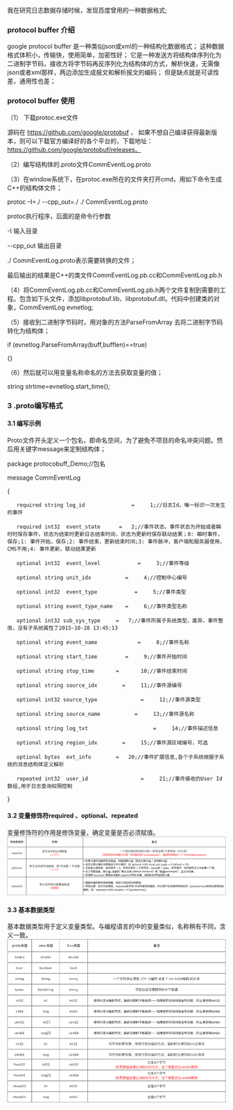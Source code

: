 我在研究日志数据存储时候，发现百度曾用的一种数据格式;

### protocol buffer 介绍
google protocol buffer 是一种类似json或xml的一种结构化数据格式；
这种数据格式体积小，传输快，使用简单，加密性好；
它是一种发送方将结构体序列化为二进制字节码，接收方将字节码再反序列化为结构体的方式，解析快速，无需像json或者xml那样，两边添加生成报文和解析报文的编码；
但是缺点就是可读性差，通用性也差；

### protocol buffer 使用
（1）    下载protoc.exe文件

源码在 https://github.com/google/protobuf ， 如果不想自己编译获得最新版本，则可以下载官方编译好的各个平台的，下载地址：https://github.com/google/protobuf/releases。

（2）编写结构体的.proto文件CommEventLog.proto

（3）在window系统下，在protoc.exe所在的文件夹打开cmd，用如下命令生成C++的结构体文件；

protoc –I=./ --cpp_out=./ ./ CommEventLog.proto

protoc执行程序，后面的是命令行参数

-I 输入目录

--cpp_out 输出目录

./ CommEventLog.proto表示需要转换的文件；

最后输出的结果是C++的类文件CommEventLog.pb.cc和CommEventLog.pb.h

（4）将CommEventLog.pb.cc和CommEventLog.pb.h两个文件复制到需要的工程。包含如下头文件，添加libprotobuf.lib、libprotobuf.dll。代码中创建类的对象，CommEventLog evnetlog;

（5）接收到二进制字节码时，用对象的方法ParseFromArray 去将二进制字节码转化为结构体；

if (evnetlog.ParseFromArray(buff,bufflen)==true)

{}

（6）然后就可以用变量名称命名的方法去获取变量的值；

string strtime=evnetlog.start_time();

### 3         .proto编写格式

#### 3.1  编写示例
Proto文件开头定义一个包名，即命名空间，为了避免不项目的命名冲突问题。然后用关键字message来定制结构体；

package protocobuff_Demo;//包名

message CommEventLog

{

       required string log_id               =     1;//日志Id，唯一标识一次发生的事件

       required int32  event_state      =   2;//事件状态，事件状态为开始或者瞬时时保存事件，状态为结束时更新日志结束时间，状态为更新时保存联动结果；0: 瞬时事件，保存;1: 事件开始，保存;2: 事件结束，更新结束时间;3: 事件脉冲，客户端和服务器使用，CMS不用;4: 事件更新，联动结果更新

       optional int32  event_level            =     3;//事件等级

       optional string unit_idx           =     4;//控制中心编号

       optional int32  event_type            =     5;//事件类型

       optional string event_type_name    =     6;//事件类型名称

       optional int32 sub_sys_type     =   7;//事件所属子系统类型，废弃，事件整改，没有子系统属性了2015-10-28 13:45:13

       optional string event_name             =     8;//事件名称

       optional string start_time         =     9;//事件开始时间

       optional string stop_time       =       10;//事件结束时间

       optional string source_idx        =     11;//事件源编号

       optional int32 source_type              =     12;//事件源类型

       optional string source_name           =     13;//事件源名称

       optional string log_txt                     =     14;//事件描述信息

       optional string region_idx        =     15;//事件源区域编号，可选

       optional bytes  ext_info        =   20;//事件扩展信息,各个子系统根据子系统的消息结构体定义解析

       repeated int32  user_id                 =     21;//事件接收的User Id数组,用于日志查询权限控制

}

#### 3.2  变量修饰符required 、optional、repeated
变量修饰符的作用是修饰变量，确定变量是否必须赋值。
![](https://raw.githubusercontent.com/liorld/Googles-Experience/master/google%20protocol%20buffer/protocol1.jpg)
#### 3.3  基本数据类型
基本数据类型用于定义变量类型。与编程语言的中的变量类似，名称稍有不同，含义一致。
![](protocol2.jpg)
